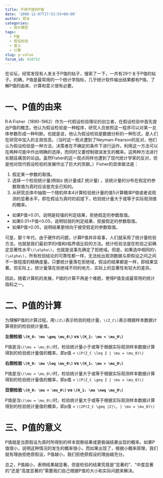 ```yaml
---
title: 不得不提的P值
date: '2008-12-07T17:53:55+00:00'
author: 郑冰
categories:
  - 统计模型
tags:
  - P值
  - 假设检验
  - 意义
  - 计算
slug: p-value
forum_id: 418752
---
```


在论坛，经常发现有人发关于P值的帖子，搜索了一下，一共有29个关于P值的帖子。的确，P值是最常用的一个统计学指标，几乎统计软件输出结果都有P值。了解P值的由来、计算和意义很有必要。

<!--more-->

# 一、P值的由来

R·A·Fisher（1890-1962）作为一代假设检验理论的创立者，在假设检验中首先提出P值的概念。他认为假设检验是一种程序，研究人员依照这一程序可以对某一总体参数形成一种判断。也就是说，他认为假设检验是数据分析的一种形式，是人们在研究中加入的主观信息。（当时这一观点遭到了Neyman-Pearson的反对，他们认为假设检验是一种方法，决策者在不确定的条件下进行运作，利用这一方法可以在两种可能中作出明确的选择，而同时又要控制错误发生的概率。这两种方法进行长期且痛苦的论战。虽然Fisher的这一观点同样也遭到了现代统计学家的反对，但是他对现代假设检验的发展作出了巨大的贡献。）Fisher的具体做法是：

  1. 假定某一参数的取值。
  2. 选择一个检验统计量(例如z 统计量或Z 统计量) ，该统计量的分布在假定的参数取值为真时应该是完全已知的。
  3. 从研究总体中抽取一个随机样本4计算检验统计量的值5计算概率P值或者说观测的显著水平，即在假设为真时的前提下，检验统计量大于或等于实际观测值的概率。

  * 如果P值<0.01，说明是较强的判定结果，拒绝假定的参数取值。
  * 如果0.01<P值<0.05，说明较弱的判定结果，拒接假定的参数取值。
  * 如果P值>0.05，说明结果更倾向于接受假定的参数取值。

可是，那个年代，由于硬件的问题，计算P值并非易事，人们就采用了统计量检验方法，也就是我们最初学的t值和t临界值比较的方法。统计检验法是在检验之前确定显著性水平`\(\alpha\)`，也就是说事先确定了拒绝域。但是，如果选中相同的`\(\alpha\)`，所有检验结论的可靠性都一样，无法给出观测数据与原假设之间之间不一致程度的精确度量。只要统计量落在拒绝域，假设的结果都是一样，即结果显著。但实际上，统计量落在拒绝域不同的地方，实际上的显著性有较大的差异。

因此，随着计算机的发展，P值的计算不再是个难题，使得P值变成最常用的统计指标之一。

# 二、P值的计算

为理解P值的计算过程，用`\(Z\)`表示检验的统计量，`\(Z_C\)`表示根据样本数据计算得到的检验统计量值。

**左侧检验 `\(H_0: \mu \geq \mu_0\)` vs `\(H_1: \mu < \mu_0\)`**

P值是当`\(\mu = \mu_0\)`时，检验统计量小于或等于根据实际观测样本数据计算得到的检验统计量值的概率，即p值 = `\(P(Z_C \leq Z | \mu = \mu_0)\)`

**右侧检验 `\(H_0: \mu \leq \mu_0\)` vs `\(H_1: \mu > \mu_0\)`**

P值是当`\(\mu = \mu_0\)`时，检验统计量大于或等于根据实际观测样本数据计算得到的检验统计量值的概率，即p值 = `\(P(Z_C \geq Z | \mu = \mu_0)\)`

**双侧检验 `\(H_0: \mu = \mu_0\)` vs `\(H_1: \mu \neq \mu_0\)`**

P值是当`\(\mu = \mu_0\)`时，检验统计量大于或等于根据实际观测样本数据计算得到的检验统计量值的概率，即p值 = `\(2P(Z_C \geq |Z|\, | \mu = \mu_0)\)`

# 三、P值的意义

P值就是当原假设为真时所得到的样本观察结果或更极端结果出现的概率。如果P值很小，说明这种情况的发生的概率很小，而如果出现了，根据小概率原理，我们就有理由拒绝原假设，P值越小，我们拒绝原假设的理由越充分。

总之，P值越小，表明结果越显著。但是检验的结果究竟是“显著的”、“中度显著的”还是“高度显著的”需要我们自己根据P值的大小和实际问题来解决。
